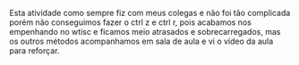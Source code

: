 Esta atividade como sempre fiz com meus colegas e não foi tão complicada porém não conseguimos fazer o ctrl z e ctrl r, pois acabamos nos empenhando no wtisc e ficamos meio atrasados e sobrecarregados, mas os outros métodos acompanhamos em sala de aula e vi o vídeo da aula para reforçar.
